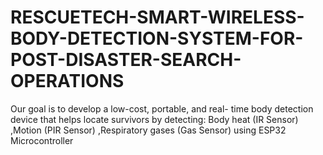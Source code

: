 # RESCUETECH-SMART-WIRELESS-BODY-DETECTION-SYSTEM-FOR-POST-DISASTER-SEARCH-OPERATIONS
Our goal is to develop a low-cost, portable, and real- time body detection device that helps locate  survivors by detecting: Body heat (IR Sensor) ,Motion (PIR Sensor) ,Respiratory gases (Gas Sensor) using ESP32 Microcontroller

